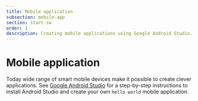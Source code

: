 ```yaml
---
title: Mobile application
subsection: mobile-app
section: start-sw
order: 1
description: Creating mobile applications using Google Android Studio.
---
```


# Mobile application

Today wide range of smart mobile devices make it possible to create clever applications. See [Google Android Studio](/start/sw/mobile-app/mobile-devassistant.html) for a step-by-step instructions to install Android Studio and create your own ```hello world``` mobile application.
